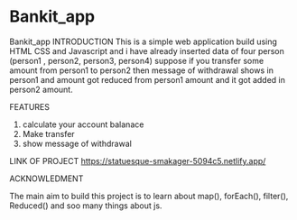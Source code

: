 # Bankit_app
Bankit_app
INTRODUCTION
This is a simple web application build using HTML CSS and Javascript and i have already inserted data of four person
(person1 , person2, person3, person4) suppose if you transfer some amount from person1 to person2 then message of withdrawal
shows in person1 and amount got reduced from person1 amount and it got added in person2 amount.

FEATURES
1. calculate your account balanace
2. Make transfer
3. show message of withdrawal

LINK OF PROJECT
https://statuesque-smakager-5094c5.netlify.app/

ACKNOWLEDMENT

The main aim to build this project is to learn about map(), forEach(), filter(), Reduced()
and soo many things about js.
